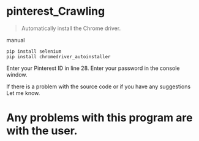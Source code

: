 # pinterest_Crawling

> Automatically install the Chrome driver.



manual
```pip install requests
pip install selenium
pip install chromedriver_autoinstaller
```
Enter your Pinterest ID in line 28.
Enter your password in the console window.


If there is a problem with the source code or if you have any suggestions 
Let me know.
# Any problems with this program are with the user.
